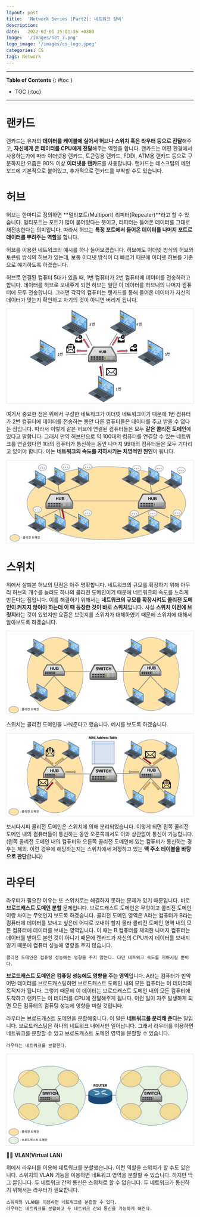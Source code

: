 ```yaml
---
layout: post
title:  'Network Series [Part2]: 네트워크 장비'
description: 
date:   2022-02-01 15:01:35 +0300
image:  '/images/net_7.png'
logo_image: '/images/cs_logo.jpeg'
categories: CS
tags: Network
---
```


---
**Table of Contents**
{: #toc }
*  TOC
{:toc}

---

# 랜카드
랜카드는 유저의 **데이터를 케이블에 실어서 허브나 스위치 혹은 라우터 등으로 전달**해주고, **자신에게 온 데이터를 CPU에게 전달**해주는 역할을 합니다. 랜카드는 어떤 환경에서 사용하는가에 따라 이더넷용 랜카드, 토큰링용 랜카드, FDDI, ATM용 랜카드 등으로 구분하지만 요즘은 90% 이상 **이더넷용 랜카드**를 사용합니다. 랜카드는 데스크탑의 메인보드에 기본적으로 붙어있고, 추가적으로 랜카드를 부착할 수도 있습니다. 

# 허브
허브는 한마디로 정의하면 **멀티포트(Multiport) 리피터(Repeater)**라고 할 수 있습니다. 멀티포트는 포트가 많이 붙어있다는 뜻이고, 리피터는 들어온 데이터를 그대로 재전송한다는 의미입니다. 따라서 허브는 **특정 포트에서 들어온 데이터를 나머지 포트로 데이터를 뿌려주는 역할**을 합니다.  

허브를 이용한 네트워크의 예시를 하나 들어보겠습니다. 허브에도 이더넷 방식의 허브와 토큰링 방식의 허브가 있는데, 보통 이더넷 방식이 더 빠르기 때문에 이더넷 허브를 기준으로 얘기하도록 하겠습니다.  

허브로 연결된 컴퓨터 5대가 있을 때, 1번 컴퓨터가 2번 컴퓨터에 데이터를 전송하려고 합니다. 데이터를 허브로 보내주게 되면 허브는 일단 이 데이터를 허브내의 나머지 컴퓨터에 모두 전송합니다. 그러면 각각의 컴퓨터는 랜카드를 통해 들어온 데이터가 자신의 데이터가 맞는지 확인하고 자기의 것이 아니면 버리게 됩니다.  

![](/images/net_7.png)  

여기서 중요한 점은 위에서 구성한 네트워크가 이더넷 네트워크이기 때문에 1번 컴퓨터가 2번 컴퓨터에 데이터를 전송하는 동안 다른 컴퓨터들은 데이터를 주고 받을 수 없다는 점입니다. 따라서 이렇게 같은 허브에 연결된 컴퓨터들은 모두 **같은 콜리전 도메인**에 있다고 말합니다. 그래서 만약 허브만으로 약 100대의 컴퓨터를 연결할 수 있는 네트워크를 연결했다면 1대의 컴퓨터가 통신하는 동안 나머지 99대의 컴퓨터들은 모두 기다리고 있어야 합니다. 이는 **네트워크의 속도를 저하시키는 치명적인 원인**이 됩니다.  

![](/images/net_8.png)  

# 스위치
위에서 살펴본 허브의 단점은 아주 명확합니다. 네트워크의 규모를 확장하기 위해 아무리 허브의 개수를 늘려도 하나의 콜리전 도메인이기 때문에 네트워크의 속도를 느리게 만든다는 점입니다. 이를 해결하기 위해서는 **네트워크의 규모를 확장시켜도 콜리전 도메인이 커지지 않아야 하는데 이 때 등장한 것이 바로 스위치**입니다. 사실 **스위치 이전에 브릿지**라는 것이 있었지만 요즘은 브릿지를 스위치가 대체하였기 때문에 스위치에 대해서 알아보도록 하겠습니다.  

![](/images/net_9.png)  

스위치는 콜리전 도메인을 나눠준다고 했습니다. 예시를 보도록 하겠습니다. 

![](/images/net_10.png)  

보시다시피 콜리전 도메인은 스위치에 의해 분리되었습니다. 이렇게 되면 왼쪽 콜리전 도메인 내의 컴퓨터들이 통신하는 동안 오른쪽에서도 이와 상관없이 통신이 가능합니다. (왼쪽 콜리전 도메인 내의 컴퓨터와 오른쪽 콜리전 도메인에 있는 컴퓨터가 통신하는 경우는 제외. 이런 경우에 해당하는지는 스위치에서 저장하고 있는 **맥 주소 테이블을 바탕으로 판단**합니다)  



# 라우터

라우터가 필요한 이유는 또 스위치로는 해결하지 못하는 문제가 있기 때문입니다. 바로 **브로드캐스트 도메인 분할** 문제입니다. 브로드캐스트 도메인은 무엇이고 콜리전 도메인이랑 차이는 무엇인지 보도록 하겠습니다. 콜리전 도메인 영역은 A라는 컴퓨터가 B라는 컴퓨터에 데이터를 보내고 싶은데 어디로 보내야 할지 몰라 콜리전 도메인 영역 내의 모든 컴퓨터에 데이터를 보내는 영역입니다. 이 때는 B 컴퓨터를 제외한 나머지 컴퓨터는 데이터를 받아도 본인 것이 아니기 때문에 랜카드가 자신의 CPU까지 데이터를 보내지 않기 때문에 컴퓨터 성능에 영향을 주지 않습니다.  

```
콜리전 도메인은 컴퓨팅 성능에는 영향을 주지 않는다. 다만 네트워크 속도를 저하시킬 뿐이다. 
```

**브로드캐스트 도메인은 컴퓨팅 성능에도 영향을 주는 영역**입니다. A라는 컴퓨터가 만약 어떤 데이터를 브로드캐스팅하면 브로드캐스트 도메인 내의 모든 컴퓨터는 이 데이터의 목적지가 됩니다. 그렇기 때문에 이 데이터는 브로드캐스트 도메인 내의 모든 컴퓨터에 도착하고 랜카드는 이 데이터를 CPU에 전달해주게 됩니다. 이런 일이 자주 발생하게 되면 모든 컴퓨터의 컴퓨팅 성능에 영향을 미칠 것입니다.  

라우터는 브로드캐스트 도메인을 분할해줍니다. 이 말은 **네트워크를 분리해 준다**는 말입니다. 브로드캐스팅은 하나의 네트워크 내에서만 일어납니다. 그래서 라우터를 이용하면 네트워크를 분할할 수 있고 브로드캐스트 도메인 영역을 분할할 수 있습니다.  

```
라우터는 네트워크를 분할한다.  
```

![](/images/net_11.png)  

🦊🐱 **VLAN(Virtual LAN)**  

위에서 라우터를 이용해 네트워크를 분할했습니다. 이런 역할을 스위치가 할 수도 있습니다. 스위치의 VLAN 기능을 이용하면 네트워크 영역을 분할할 수 있습니다. 하지만 딱 그 뿐입니다. 두 네트워크 간의 통신은 스위치로 할 수 없습니다. 두 네트워크가 통신하기 위해서는 라우터가 필요합니다.  

```
스위치의 VLAN을 이용하면 네트워크를 분할할 수 있다.
라우터는 네트워크를 분할하고 두 네트워크 간의 통신을 가능하게 해준다.
```


